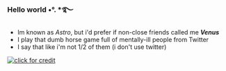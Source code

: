 ### Hello world •°. *࿐
- Im known as *Astro*, but i'd prefer if non-close friends called me ***Venus***
- I play that dumb horse game full of mentally-ill people from Twitter
- I say that like i'm not 1/2 of them (i don't use twitter)


 [![click for credit](https://media.discordapp.net/attachments/1061880649180532776/1061880671196418121/dbfxi4m-c0580812-a15a-426c-a246-761ad19f27c2.png)](https://www.deviantart.com/thispoisonedone/art/Crow-divider-with-extra-crows-691885318)
